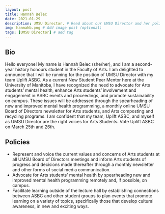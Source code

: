 ```yaml
---
layout: post
title: Hannah Belec
date: 2021-01-29
description: UMSU Director. # Read about our UMSU Director and her policies
img: hannahb.png # Add image post (optional)
tags: [UMSU Director] # add tag
---
```

## Bio

Hello everyone! My name is Hannah Belec (she/her), and I am a second-year history honours student in the Faculty of Arts. 
I am delighted to announce that I will be running for the position of UMSU Director with my team Uplift ASBC. 
As a current New Student Peer Mentor here at the University of Manitoba, I have recognized the need to advocate for Arts students’ mental health, enhance Arts students’ involvement and engagement in ASBC events and proceedings, and promote sustainability on campus. These issues will be addressed through the spearheading of new and improved mental health programming, a monthly online UMSU Board of Directors newsletter for Arts students, and Arts composting and recycling programs. 
I am confident that my team, Uplift ASBC, and myself as UMSU Director are the right voices for Arts Students. Vote Uplift ASBC on March 25th and 26th.


## Policies

- Represent and voice the current values and concerns of Arts students at all UMSU Board of Directors meetings and inform Arts students of progress and decisions made thereafter through a monthly newsletter and other forms of social media communication. 
- Advocate for Arts students’ mental health by spearheading new and improved mental health programming remotely and, if possible, on campus.
- Facilitate learning outside of the lecture hall by establishing connections between ASBC and other student groups to plan events that promote learning on a variety of topics, specifically those that develop cultural awareness, in new and exciting ways. 





